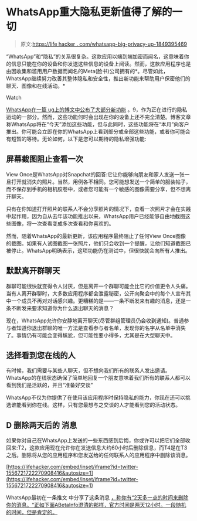 # WhatsApp重大隐私更新值得了解的一切

> 原文:[https://life hacker . com/whatsapp-big-privacy-up-1849395469](https://lifehacker.com/everything-worth-knowing-about-whatsapps-big-privacy-up-1849395469)

“WhatsApp”和“隐私”的关系很复杂。这款应用以端到端加密而闻名，这意味着你的信息只能在你的设备和你发送这些信息的设备上阅读。然而，这款应用程序也是由因收集和滥用用户数据而闻名的Meta(脸书)公司拥有的*。尽管如此，WhatsApp继续努力改善其整体隐私和安全性，推出新功能来帮助用户保密他们的聊天、图像和在线活动。* 

Watch

[WhatsApp在一篇 ug上的博文中公布了大部分新功能](https://blog.whatsapp.com/new-features-for-more-privacy-more-protection-more-control) 。9，作为正在进行的隐私运动的一部分。然而，这些功能何时会出现在你的设备上还不完全清楚。博客文章称WhatsApp将在“今天”添加这些功能，但与此同时，这些功能将在“本月”向客户推出。你可能会立即在你的WhatsApp上看到部分或全部这些功能，或者你可能会有短暂的等待。无论如何，以下是您可以期待的隐私增强功能:

## 屏幕截图阻止查看一次

View Once是WhatsApp对Snapchat的回答:它让你能够向朋友和家人发送一张一旦打开就消失的照片。当然，用例各不相同。您可能想发送一个简单的服装帖子，而不保存到手机的相机胶卷中，或者您可能有一个敏感的图像需要分享，但不想离开聊天。

只有在你知道打开照片的联系人不会分享照片的情况下，查看一次照片才会在实践中起作用，因为自从去年该功能推出以来，WhatsApp用户已经能够自由地截图这些图像，将一次查看变成多次查看和你喜欢的。

然而，随着WhatsApp的最新更新，该应用程序最终阻止了任何View Once图像的截图。如果有人试图截图一张照片，他们只会收到一个提醒，让他们知道截图已被停止。WhatsApp明确表示，这项功能仍在测试中，但很快就会向所有人推出。

## 默默离开群聊天

群聊可能很快就变得令人讨厌，但是离开一个群聊可能会比它的价值更令人头痛。当有人离开群聊时，大多数应用程序都会泄露秘密，公开向聚会中的每个人宣布其中一个成员不再对对话感兴趣。更糟糕的是——一条不断发来有趣的消息，还是一条不断发来要求知道你为什么退出聊天的消息？

现在，WhatsApp允许你安静地离开聊天(尽管群组管理员仍会收到通知)。普通参与者知道你退出群聊的唯一方法是查看参与者名单，发现你的名字从名单中消失了。事情仍有可能会变得尴尬，但可能性要小得多，尤其是在大型聊天中。

## 选择看到您在线的人

有时候，我们需要与某些人聊天，但不想向我们所有的联系人发出邀请。WhatsApp的在线状态确保了简单地回复一个朋友意味着我们所有的联系人都可以看到我们是活跃的，并且“准备好交谈”

WhatsApp不仅为你提供了在使用该应用程序时保持隐私的能力，你现在还可以挑选谁能看到你在线。这样，只有您最想与之交谈的人才能看到您的活动状态。

## D 删除两天后的 消息

如果你对自己在WhatsApp上发送的一些东西感到后悔，你或许可以把它们全部收回来:T2，这款应用现在允许你在发送信息大约60小时后删除信息，而T4是在T3之后。删除将从您的应用程序和您发送给的任何联系人的应用程序中删除该消息。

 [https://lifehacker.com/embed/inset/iframe?id=twitter-1556721722270908416&autosize=1](https://lifehacker.com/embed/inset/iframe?id=twitter-1556721722270908416&autosize=1) 

WhatsApp最初在一条推文 中分享了这条消息 [，称你有“2天多一点的时间来删除你的消息。“正如下面ABetaInfo澄清的那样，官方时间是两天12小时。一段随机的时间，但是肯定的。](https://twitter.com/WhatsApp/status/1556721516968132611?s=20)